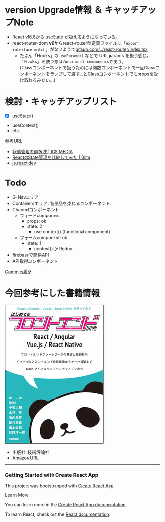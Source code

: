 # version Upgrade情報 ＆ キャッチアップNote
- [React v16.8](https://github.com/facebook/react/releases/tag/v16.8.0)から useState が扱えるようになっている。
- react-router-dom **v6**からreact-router型定義ファイルに「`export interface match`」がないようで[github.com/../react-router/index.tsx](https://github.com/remix-run/react-router/blob/main/packages/react-router-dom/index.tsx#L168)
  - たぶん「Hooks」の `useParams()`
などで URL params を扱う感じ。<br>
「Hooks」を使う際は`functional components`で使う。<br>
(Classコンポーネントで扱うためには関数コンポーネントで一旦Classコンポーネントをラップして渡す...とClassコンポーネントでもpropsを受け取れるみたい...)

# 検討・キャッチアップリスト
- [x] useState()
- useContext()
- etc..

参考URL
- [状態管理の選択肢 | ICS MEDIA](https://ics.media/entry/200409/#%E7%8A%B6%E6%85%8B%E7%AE%A1%E7%90%86%E3%81%AE%E9%81%B8%E6%8A%9E%E8%82%A2)
- [ReactのState管理を比較してみた | Qiita](https://qiita.com/cheez921/items/7c5f82da375a5988a179)
- [js.react.dev](https://ja.react.dev)

# Todo 
- G-Navエリア
- Containersエリア: 各部品を束ねるコンポーネント.
- Channelコンポーネント 
  - フィードcomponent
    - props: ok
    - state: 2 
      - use context() (functional component)
  - フォームcomponent: ok
    - stete: 1
      - context() か Redux
- firebaseで簡易API
- API取得コンポーネント

[Commits履歴](https://github.com/ka2yuki/ChatApp-by-React/commits/main)

# 今回参考にした書籍情報
![React、Angular、Vue.js、React Nativeを使って学ぶ はじめてのフロントエンド開発書影](public/img/book_thumbnail.png "React、Angular、Vue.js、React Nativeを使って学ぶ はじめてのフロントエンド開発書影")

- 出版社: 技術評論社
- [Amazon URL](https://www.amazon.co.jp/React%EF%BC%8CAngular%EF%BC%8CVue-js%EF%BC%8CReact-Native%E3%82%92%E4%BD%BF%E3%81%A3%E3%81%A6%E5%AD%A6%E3%81%B6-%E3%81%AF%E3%81%98%E3%82%81%E3%81%A6%E3%81%AE%E3%83%95%E3%83%AD%E3%83%B3%E3%83%88%E3%82%A8%E3%83%B3%E3%83%89%E9%96%8B%E7%99%BA-%E5%8E%9F-%E4%B8%80%E6%B5%A9-ebook/dp/B07CY1Q6BR?crid=M48TMLURNP1G&dib=eyJ2IjoiMSJ9.KhCjPXDdBLt3wTFhgHYHZBoa51NzL1vt5E0_XiKnIJPjv8xIiyD5z0i6SG-HT7jlzGYobdZVPVzugQ5RByaSRHsqZOGljUUfkVdpRnx0sCmgIkNUeN8kV1_Alus1RegCife3q__OJPSS2zdLtr-_yc5op_GHjvBVxJBUhVaJlSmuebh2UJg_K4QDK3QZgoFpuink4IhfnhOZHNEiwW2RsjjmvfRst4VTHJyxKWgGsxe3jtPK18lJChUUKg7BgqB7MUaba199H3-X3x1t1UbERFJK1PXOhvuRk5O37KOXiJM.Vz9RWspymRGjCbmyUWiPcjyP6eGbVCi-3jMmHYGMPRA&dib_tag=se&keywords=%E3%81%AF%E3%81%98%E3%82%81%E3%81%A6%E3%81%AE%E3%83%95%E3%83%AD%E3%83%B3%E3%83%88%E3%82%A8%E3%83%B3%E3%83%89%E9%96%8B%E7%99%BA&qid=1721370550&sprefix=%E3%81%AF%E3%81%98%E3%82%81%E3%81%A6%E3%81%AE%E3%83%95%E3%83%AD%E3%83%B3%E3%83%88%E3%82%A8%E3%83%B3%E3%83%89%2Caps%2C1321&sr=8-1&linkCode=ll1&tag=ka2yukimori-22&linkId=46844d791f54f0a8b2eaa3609f500cd9&language=ja_JP&ref_=as_li_ss_tl)
  

---
### Getting Started with Create React App

This project was bootstrapped with [Create React App](https://github.com/facebook/create-react-app).

Learn More

You can learn more in the [Create React App documentation](https://facebook.github.io/create-react-app/docs/getting-started).

To learn React, check out the [React documentation](https://reactjs.org/).
